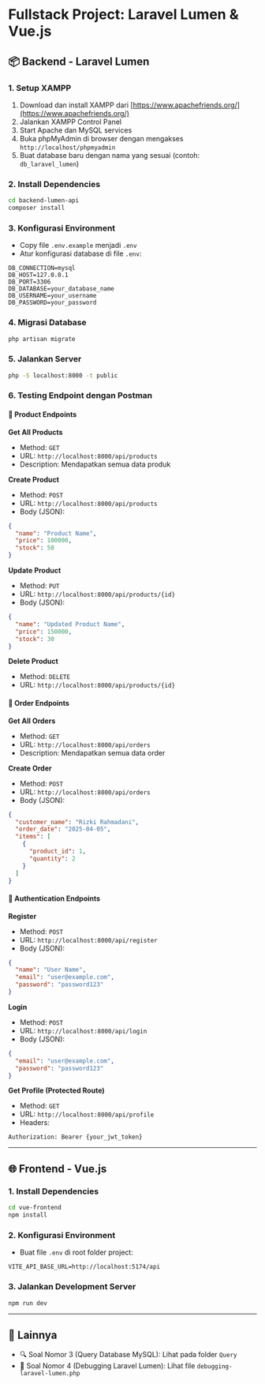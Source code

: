 # Fullstack Project: Laravel Lumen & Vue.js

## 📦 Backend - Laravel Lumen

### 1. Setup XAMPP
1. Download dan install XAMPP dari [https://www.apachefriends.org/](https://www.apachefriends.org/)
2. Jalankan XAMPP Control Panel
3. Start Apache dan MySQL services
4. Buka phpMyAdmin di browser dengan mengakses `http://localhost/phpmyadmin`
5. Buat database baru dengan nama yang sesuai (contoh: `db_laravel_lumen`)

### 2. Install Dependencies

```bash
cd backend-lumen-api
composer install
```

### 3. Konfigurasi Environment

- Copy file `.env.example` menjadi `.env`
- Atur konfigurasi database di file `.env`:

```env
DB_CONNECTION=mysql
DB_HOST=127.0.0.1
DB_PORT=3306
DB_DATABASE=your_database_name
DB_USERNAME=your_username
DB_PASSWORD=your_password
```

### 4. Migrasi Database

```bash
php artisan migrate
```

### 5. Jalankan Server

```bash
php -S localhost:8000 -t public
```

### 6. Testing Endpoint dengan Postman

#### 🔹 Product Endpoints

**Get All Products**

- Method: `GET`
- URL: `http://localhost:8000/api/products`
- Description: Mendapatkan semua data produk

**Create Product**

- Method: `POST`
- URL: `http://localhost:8000/api/products`
- Body (JSON):

```json
{
  "name": "Product Name",
  "price": 100000,
  "stock": 50
}
```

**Update Product**

- Method: `PUT`
- URL: `http://localhost:8000/api/products/{id}`
- Body (JSON):

```json
{
  "name": "Updated Product Name",
  "price": 150000,
  "stock": 30
}
```

**Delete Product**

- Method: `DELETE`
- URL: `http://localhost:8000/api/products/{id}`

#### 🔹 Order Endpoints

**Get All Orders**

- Method: `GET`
- URL: `http://localhost:8000/api/orders`
- Description: Mendapatkan semua data order

**Create Order**

- Method: `POST`
- URL: `http://localhost:8000/api/orders`
- Body (JSON):

```json
{
  "customer_name": "Rizki Rahmadani",
  "order_date": "2025-04-05",
  "items": [
    {
      "product_id": 1,
      "quantity": 2
    }
  ]
}
```

#### 🔐 Authentication Endpoints

**Register**

- Method: `POST`
- URL: `http://localhost:8000/api/register`
- Body (JSON):

```json
{
  "name": "User Name",
  "email": "user@example.com",
  "password": "password123"
}
```

**Login**

- Method: `POST`
- URL: `http://localhost:8000/api/login`
- Body (JSON):

```json
{
  "email": "user@example.com",
  "password": "password123"
}
```

**Get Profile (Protected Route)**

- Method: `GET`
- URL: `http://localhost:8000/api/profile`
- Headers:

```
Authorization: Bearer {your_jwt_token}
```

---

## 🌐 Frontend - Vue.js

### 1. Install Dependencies

```bash
cd vue-frontend
npm install
```

### 2. Konfigurasi Environment

- Buat file `.env` di root folder project:

```env
VITE_API_BASE_URL=http://localhost:5174/api
```

### 3. Jalankan Development Server

```bash
npm run dev
```

---

## 📁 Lainnya

- 🔍 Soal Nomor 3 (Query Database MySQL): Lihat pada folder `Query`
- 🐞 Soal Nomor 4 (Debugging Laravel Lumen): Lihat file `debugging-laravel-lumen.php`
